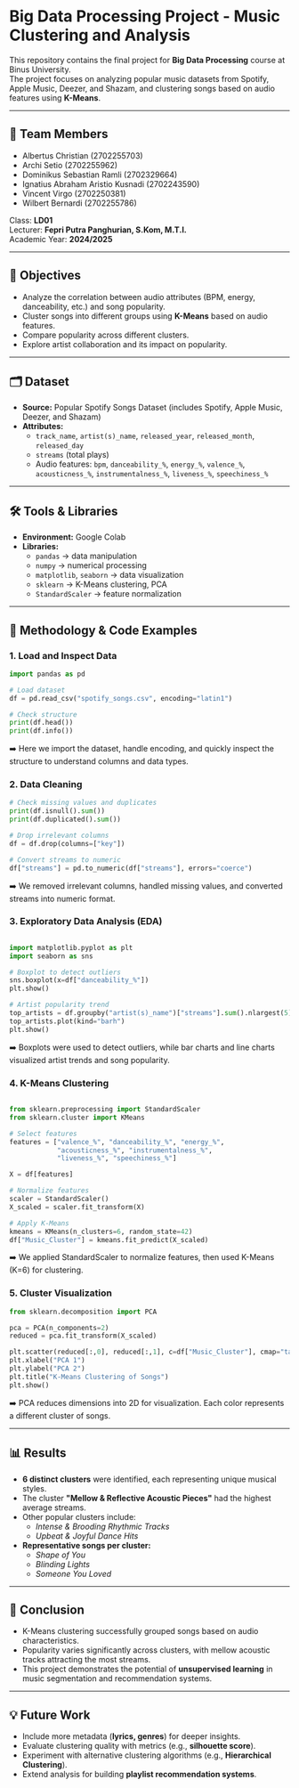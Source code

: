 # Big Data Processing Project - Music Clustering and Analysis

This repository contains the final project for **Big Data Processing** course at Binus University.  
The project focuses on analyzing popular music datasets from Spotify, Apple Music, Deezer, and Shazam, and clustering songs based on audio features using **K-Means**.

---

## 👥 Team Members
- Albertus Christian (2702255703)  
- Archi Setio (2702255962)  
- Dominikus Sebastian Ramli (2702329664)  
- Ignatius Abraham Aristio Kusnadi (2702243590)  
- Vincent Virgo (2702250381)  
- Wilbert Bernardi (2702255786)  

Class: **LD01**  
Lecturer: **Fepri Putra Panghurian, S.Kom, M.T.I.**  
Academic Year: **2024/2025**

---

## 📌 Objectives
- Analyze the correlation between audio attributes (BPM, energy, danceability, etc.) and song popularity.  
- Cluster songs into different groups using **K-Means** based on audio features.  
- Compare popularity across different clusters.  
- Explore artist collaboration and its impact on popularity.  

---

## 🗂 Dataset
- **Source:** Popular Spotify Songs Dataset (includes Spotify, Apple Music, Deezer, and Shazam)  
- **Attributes:**  
  - `track_name`, `artist(s)_name`, `released_year`, `released_month`, `released_day`  
  - `streams` (total plays)  
  - Audio features: `bpm`, `danceability_%`, `energy_%`, `valence_%`, `acousticness_%`, `instrumentalness_%`, `liveness_%`, `speechiness_%`  

---

## 🛠 Tools & Libraries
- **Environment:** Google Colab  
- **Libraries:**  
  - `pandas` → data manipulation  
  - `numpy` → numerical processing  
  - `matplotlib`, `seaborn` → data visualization  
  - `sklearn` → K-Means clustering, PCA  
  - `StandardScaler` → feature normalization  

---

## 🔎 Methodology & Code Examples

### 1. Load and Inspect Data
```python
import pandas as pd

# Load dataset
df = pd.read_csv("spotify_songs.csv", encoding="latin1")

# Check structure
print(df.head())
print(df.info())
```
➡️ Here we import the dataset, handle encoding, and quickly inspect the structure to understand columns and data types.

### 2. Data Cleaning
```python
# Check missing values and duplicates
print(df.isnull().sum())
print(df.duplicated().sum())

# Drop irrelevant columns
df = df.drop(columns=["key"])

# Convert streams to numeric
df["streams"] = pd.to_numeric(df["streams"], errors="coerce")
```
➡️ We removed irrelevant columns, handled missing values, and converted streams into numeric format.

### 3. Exploratory Data Analysis (EDA)
```python

import matplotlib.pyplot as plt
import seaborn as sns

# Boxplot to detect outliers
sns.boxplot(x=df["danceability_%"])
plt.show()

# Artist popularity trend
top_artists = df.groupby("artist(s)_name")["streams"].sum().nlargest(5)
top_artists.plot(kind="barh")
plt.show()
```
➡️ Boxplots were used to detect outliers, while bar charts and line charts visualized artist trends and song popularity.

### 4. K-Means Clustering
```python

from sklearn.preprocessing import StandardScaler
from sklearn.cluster import KMeans

# Select features
features = ["valence_%", "danceability_%", "energy_%",
            "acousticness_%", "instrumentalness_%",
            "liveness_%", "speechiness_%"]

X = df[features]

# Normalize features
scaler = StandardScaler()
X_scaled = scaler.fit_transform(X)

# Apply K-Means
kmeans = KMeans(n_clusters=6, random_state=42)
df["Music_Cluster"] = kmeans.fit_predict(X_scaled)
```
➡️ We applied StandardScaler to normalize features, then used K-Means (K=6) for clustering.

### 5. Cluster Visualization
```python
from sklearn.decomposition import PCA

pca = PCA(n_components=2)
reduced = pca.fit_transform(X_scaled)

plt.scatter(reduced[:,0], reduced[:,1], c=df["Music_Cluster"], cmap="tab10")
plt.xlabel("PCA 1")
plt.ylabel("PCA 2")
plt.title("K-Means Clustering of Songs")
plt.show()
```
➡️ PCA reduces dimensions into 2D for visualization. Each color represents a different cluster of songs.

--- 
## 📊 Results
- **6 distinct clusters** were identified, each representing unique musical styles.  
- The cluster **"Mellow & Reflective Acoustic Pieces"** had the highest average streams.  
- Other popular clusters include:  
  - *Intense & Brooding Rhythmic Tracks*  
  - *Upbeat & Joyful Dance Hits*  
- **Representative songs per cluster:**  
  - *Shape of You*  
  - *Blinding Lights*  
  - *Someone You Loved*  

---

## 📝 Conclusion
- K-Means clustering successfully grouped songs based on audio characteristics.  
- Popularity varies significantly across clusters, with mellow acoustic tracks attracting the most streams.  
- This project demonstrates the potential of **unsupervised learning** in music segmentation and recommendation systems.  

---

## 💡 Future Work
- Include more metadata (**lyrics, genres**) for deeper insights.  
- Evaluate clustering quality with metrics (e.g., **silhouette score**).  
- Experiment with alternative clustering algorithms (e.g., **Hierarchical Clustering**).  
- Extend analysis for building **playlist recommendation systems**.  

